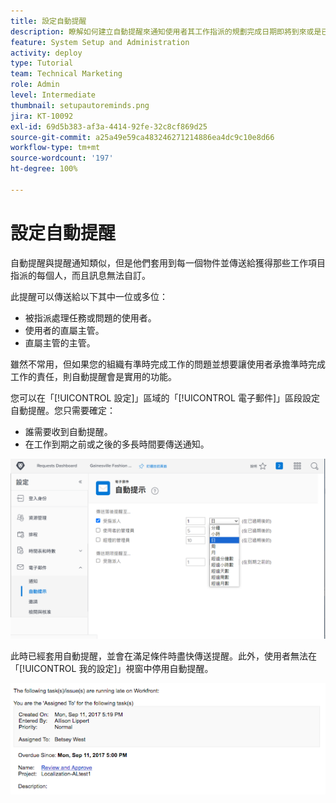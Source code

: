 ```yaml
---
title: 設定自動提醒
description: 瞭解如何建立自動提醒來通知使用者其工作指派的規劃完成日期即將到來或是已過去。
feature: System Setup and Administration
activity: deploy
type: Tutorial
team: Technical Marketing
role: Admin
level: Intermediate
thumbnail: setupautoreminds.png
jira: KT-10092
exl-id: 69d5b383-af3a-4414-92fe-32c8cf869d25
source-git-commit: a25a49e59ca483246271214886ea4dc9c10e8d66
workflow-type: tm+mt
source-wordcount: '197'
ht-degree: 100%

---
```


<!---
this has the same content as the system administrator notification setup and mangement section of the email and inapp notificiations learning path
--->

# 設定自動提醒

自動提醒與提醒通知類似，但是他們套用到每一個物件並傳送給獲得那些工作項目指派的每個人，而且訊息無法自訂。

此提醒可以傳送給以下其中一位或多位：

* 被指派處理任務或問題的使用者。
* 使用者的直屬主管。
* 直屬主管的主管。

雖然不常用，但如果您的組織有準時完成工作的問題並想要讓使用者承擔準時完成工作的責任，則自動提醒會是實用的功能。

您可以在「[!UICONTROL 設定]」區域的「[!UICONTROL 電子郵件]」區段設定自動提醒。您只需要確定：

* 誰需要收到自動提醒。
* 在工作到期之前或之後的多長時間要傳送通知。

![[!UICONTROL 自動提醒]視窗，位於[!UICONTROL 設定]](assets/admin-fund-automatic-reminders-1.png)

此時已經套用自動提醒，並會在滿足條件時盡快傳送提醒。此外，使用者無法在「[!UICONTROL 我的設定]」視窗中停用自動提醒。

![[!UICONTROL 自動提醒]電子郵件訊息](assets/admin-fund-automatic-reminders-2.png)
